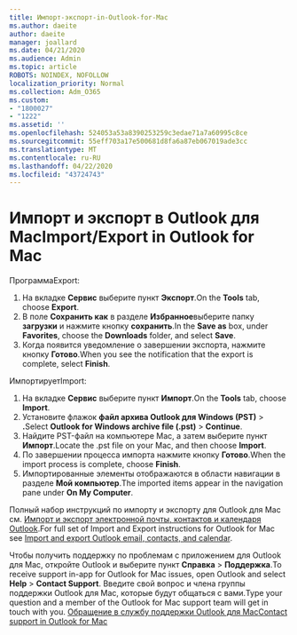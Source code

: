 ```yaml
---
title: Импорт-экспорт-in-Outlook-for-Mac
ms.author: daeite
author: daeite
manager: joallard
ms.date: 04/21/2020
ms.audience: Admin
ms.topic: article
ROBOTS: NOINDEX, NOFOLLOW
localization_priority: Normal
ms.collection: Adm_O365
ms.custom:
- "1800027"
- "1222"
ms.assetid: ''
ms.openlocfilehash: 524053a53a8390253259c3edae71a7a60995c8ce
ms.sourcegitcommit: 55eff703a17e500681d8fa6a87eb067019ade3cc
ms.translationtype: MT
ms.contentlocale: ru-RU
ms.lasthandoff: 04/22/2020
ms.locfileid: "43724743"
---
```

# <a name="importexport-in-outlook-for-mac"></a><span data-ttu-id="ce251-102">Импорт и экспорт в Outlook для Mac</span><span class="sxs-lookup"><span data-stu-id="ce251-102">Import/Export in Outlook for Mac</span></span> 

<span data-ttu-id="ce251-103">Программа</span><span class="sxs-lookup"><span data-stu-id="ce251-103">Export:</span></span>
1. <span data-ttu-id="ce251-104">На вкладке **Сервис** выберите пункт **Экспорт**.</span><span class="sxs-lookup"><span data-stu-id="ce251-104">On the **Tools** tab, choose **Export**.</span></span>
2. <span data-ttu-id="ce251-105">В поле **Сохранить как** в разделе **Избранное**выберите папку **загрузки** и нажмите кнопку **сохранить**.</span><span class="sxs-lookup"><span data-stu-id="ce251-105">In the **Save as** box, under **Favorites**, choose the **Downloads** folder, and select **Save**.</span></span>
3. <span data-ttu-id="ce251-106">Когда появится уведомление о завершении экспорта, нажмите кнопку **Готово**.</span><span class="sxs-lookup"><span data-stu-id="ce251-106">When you see the notification that the export is complete, select **Finish**.</span></span>

<span data-ttu-id="ce251-107">Импортирует</span><span class="sxs-lookup"><span data-stu-id="ce251-107">Import:</span></span>
1. <span data-ttu-id="ce251-108">На вкладке **Сервис** выберите пункт **Импорт**.</span><span class="sxs-lookup"><span data-stu-id="ce251-108">On the **Tools** tab, choose **Import**.</span></span>
2. <span data-ttu-id="ce251-109">Установите флажок **файл архива Outlook для Windows (PST)** > **.**</span><span class="sxs-lookup"><span data-stu-id="ce251-109">Select **Outlook for Windows archive file (.pst)** > **Continue**.</span></span>
3. <span data-ttu-id="ce251-110">Найдите PST-файл на компьютере Mac, а затем выберите пункт **Импорт**.</span><span class="sxs-lookup"><span data-stu-id="ce251-110">Locate the .pst file on your Mac, and then choose **Import**.</span></span>
4. <span data-ttu-id="ce251-111">По завершении процесса импорта нажмите кнопку **Готово**.</span><span class="sxs-lookup"><span data-stu-id="ce251-111">When the import process is complete, choose **Finish**.</span></span>
5. <span data-ttu-id="ce251-112">Импортированные элементы отображаются в области навигации в разделе **Мой компьютер**.</span><span class="sxs-lookup"><span data-stu-id="ce251-112">The imported items appear in the navigation pane under **On My Computer**.</span></span>

<span data-ttu-id="ce251-113">Полный набор инструкций по импорту и экспорту для Outlook для Mac см. [Импорт и экспорт электронной почты, контактов и календаря Outlook](https://support.office.com/article/92577192-3881-4502-b79d-c3bbada6c8ef#ID0EAACAAA=Mac).</span><span class="sxs-lookup"><span data-stu-id="ce251-113">For full set of Import and Export instructions for Outlook for Mac see [Import and export Outlook email, contacts, and calendar](https://support.office.com/article/92577192-3881-4502-b79d-c3bbada6c8ef#ID0EAACAAA=Mac).</span></span> 

<span data-ttu-id="ce251-114">Чтобы получить поддержку по проблемам с приложением для Outlook для Mac, откройте Outlook и выберите пункт **Справка** > **Поддержка**.</span><span class="sxs-lookup"><span data-stu-id="ce251-114">To receive support in-app for Outlook for Mac issues, open Outlook and select **Help** > **Contact Support**.</span></span> <span data-ttu-id="ce251-115">Введите свой вопрос и члена группы поддержки Outlook для Mac, которые будут общаться с вами.</span><span class="sxs-lookup"><span data-stu-id="ce251-115">Type your question and a member of the Outlook for Mac support team will get in touch with you.</span></span> [<span data-ttu-id="ce251-116">Обращение в службу поддержки Outlook для Mac</span><span class="sxs-lookup"><span data-stu-id="ce251-116">Contact support in Outlook for Mac</span></span>](https://go.microsoft.com/fwlink/?linkid=2002400&clcid=0x409)